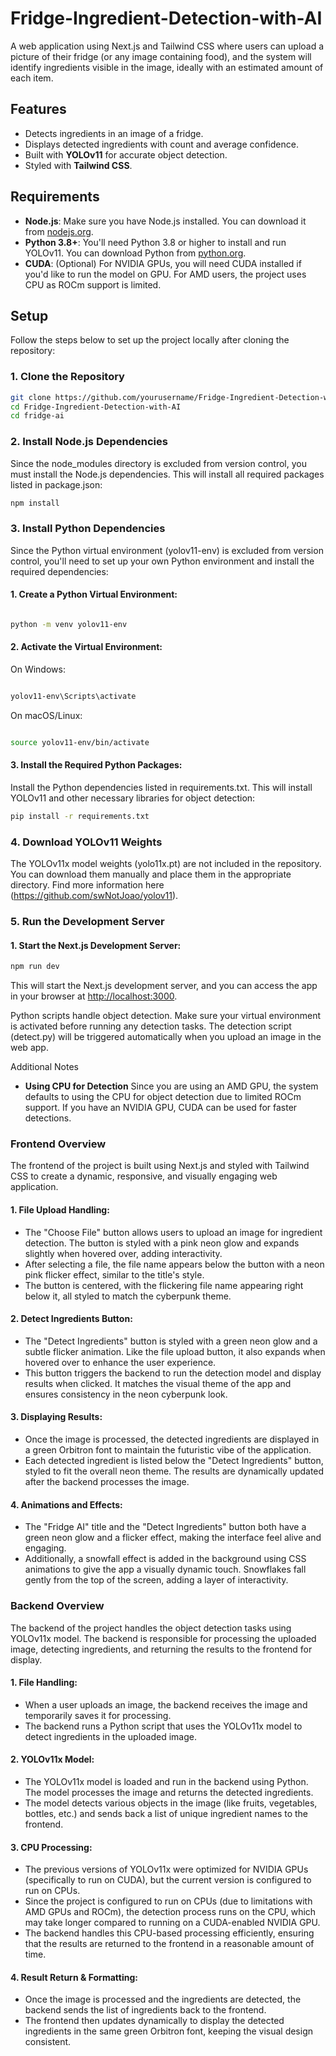 # Fridge-Ingredient-Detection-with-AI
A web application using Next.js and Tailwind CSS where users can upload a picture of their fridge (or any image containing food), and the system will identify ingredients visible in the image, ideally with an estimated amount of each item.

## Features

- Detects ingredients in an image of a fridge.
- Displays detected ingredients with count and average confidence.
- Built with **YOLOv11** for accurate object detection.
- Styled with **Tailwind CSS**.

## Requirements

- **Node.js**: Make sure you have Node.js installed. You can download it from [nodejs.org](https://nodejs.org/).
- **Python 3.8+**: You'll need Python 3.8 or higher to install and run YOLOv11. You can download Python from [python.org](https://www.python.org/).
- **CUDA**: (Optional) For NVIDIA GPUs, you will need CUDA installed if you'd like to run the model on GPU. For AMD users, the project uses CPU as ROCm support is limited.

## Setup

Follow the steps below to set up the project locally after cloning the repository:

### 1. Clone the Repository

```bash
git clone https://github.com/yourusername/Fridge-Ingredient-Detection-with-AI.git
cd Fridge-Ingredient-Detection-with-AI
cd fridge-ai
```

### 2. Install Node.js Dependencies

Since the node_modules directory is excluded from version control, you must install the Node.js dependencies. This will install all required packages listed in package.json:

```bash
npm install
```

### 3. Install Python Dependencies

Since the Python virtual environment (yolov11-env) is excluded from version control, you'll need to set up your own Python environment and install the required dependencies:

#### 1. Create a Python Virtual Environment:

```bash

python -m venv yolov11-env

```

#### 2. Activate the Virtual Environment:

On Windows:

```bash

yolov11-env\Scripts\activate
```

On macOS/Linux:

```bash

source yolov11-env/bin/activate
```

#### 3. Install the Required Python Packages:

Install the Python dependencies listed in requirements.txt. This will install YOLOv11 and other necessary libraries for object detection:

```bash
pip install -r requirements.txt
```

### 4. Download YOLOv11 Weights

The YOLOv11x model weights (yolo11x.pt) are not included in the repository. You can download them manually and place them in the appropriate directory. Find more information here (https://github.com/swNotJoao/yolov11).

### 5. Run the Development Server

#### 1. Start the Next.js Development Server:

```bash
npm run dev
```
This will start the Next.js development server, and you can access the app in your browser at [http://localhost:3000](http://localhost:3000).

Python scripts handle object detection. Make sure your virtual environment is activated before running any detection tasks. The detection script (detect.py) will be triggered automatically when you upload an image in the web app.

Additional Notes

- **Using CPU for Detection** Since you are using an AMD GPU, the system defaults to using the CPU for object detection due to limited ROCm support. If you have an NVIDIA GPU, CUDA can be used for faster detections.


### Frontend Overview

The frontend of the project is built using Next.js and styled with Tailwind CSS to create a dynamic, responsive, and visually engaging web application.

#### 1. File Upload Handling:

- The "Choose File" button allows users to upload an image for ingredient detection. The button is styled with a pink neon glow and expands slightly when hovered over, adding interactivity.
- After selecting a file, the file name appears below the button with a neon pink flicker effect, similar to the title's style.
- The button is centered, with the flickering file name appearing right below it, all styled to match the cyberpunk theme.

#### 2. Detect Ingredients Button:

- The "Detect Ingredients" button is styled with a green neon glow and a subtle flicker animation. Like the file upload button, it also expands when hovered over to enhance the user experience.
- This button triggers the backend to run the detection model and display results when clicked. It matches the visual theme of the app and ensures consistency in the neon cyberpunk look.

#### 3. Displaying Results:

- Once the image is processed, the detected ingredients are displayed in a green Orbitron font to maintain the futuristic vibe of the application.
- Each detected ingredient is listed below the "Detect Ingredients" button, styled to fit the overall neon theme. The results are dynamically updated after the backend processes the image.

#### 4. Animations and Effects:

- The "Fridge AI" title and the "Detect Ingredients" button both have a green neon glow and a flicker effect, making the interface feel alive and engaging.
- Additionally, a snowfall effect is added in the background using CSS animations to give the app a visually dynamic touch. Snowflakes fall gently from the top of the screen, adding a layer of interactivity.


### Backend Overview

The backend of the project handles the object detection tasks using YOLOv11x model. The backend is responsible for processing the uploaded image, detecting ingredients, and returning the results to the frontend for display.

#### 1. File Handling:

- When a user uploads an image, the backend receives the image and temporarily saves it for processing.
- The backend runs a Python script that uses the YOLOv11x model to detect ingredients in the uploaded image.

#### 2. YOLOv11x Model:

- The YOLOv11x model is loaded and run in the backend using Python. The model processes the image and returns the detected ingredients.
- The model detects various objects in the image (like fruits, vegetables, bottles, etc.) and sends back a list of unique ingredient names to the frontend.

#### 3. CPU Processing:

- The previous versions of YOLOv11x were optimized for NVIDIA GPUs (specifically to run on CUDA), but the current version is configured to run on CPUs.
- Since the project is configured to run on CPUs (due to limitations with AMD GPUs and ROCm), the detection process runs on the CPU, which may take longer compared to running on a CUDA-enabled NVIDIA GPU.
- The backend handles this CPU-based processing efficiently, ensuring that the results are returned to the frontend in a reasonable amount of time.

#### 4. Result Return & Formatting:

- Once the image is processed and the ingredients are detected, the backend sends the list of ingredients back to the frontend.
- The frontend then updates dynamically to display the detected ingredients in the same green Orbitron font, keeping the visual design consistent.
